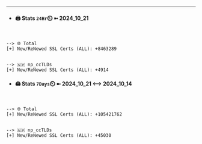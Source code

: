 

---
- #### 🖨️ **Stats** `24Hr`⏲️ ➼ 2024_10_21
```console


--> 🌐 Total
[+] New/ReNewed SSL Certs (ALL): +8463289


--> 🇳🇵 np_ccTLDs
[+] New/ReNewed SSL Certs (ALL): +4914

```

- #### 🖨️ **Stats** `7Days`⏲️ ➼ 2024_10_21 <--> 2024_10_14
```console


--> 🌐 Total
[+] New/ReNewed SSL Certs (ALL): +105421762


--> 🇳🇵 np_ccTLDs
[+] New/ReNewed SSL Certs (ALL): +45030

```

